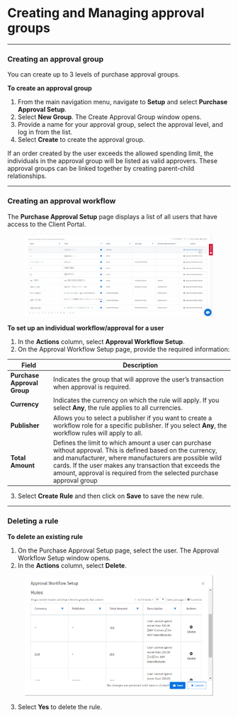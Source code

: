 # Creating and Managing approval groups

***

### Creating an approval group

You can create up to 3 levels of purchase approval groups.

**To create an approval group**

1. From the main navigation menu, navigate to **Setup** and select **Purchase Approval Setup**.
2. Select **New Group**. The Create Approval Group window opens.
3. Provide a name for your approval group, select the approval level, and log in from the list.
4. Select **Create** to create the approval group.

If an order created by the user exceeds the allowed spending limit, the individuals in the approval group will be listed as valid approvers. These approval groups can be linked together by creating parent-child relationships.

***

### Creating an approval workflow

The **Purchase Approval Setup** page displays a list of all users that have access to the Client Portal.

<figure><img src="../../.gitbook/assets/image.png" alt=""><figcaption></figcaption></figure>

**To set up an individual workflow/approval for a user**

1. In the **Actions** column, select **Approval Workflow Setup**.
2. On the Approval Workflow Setup page, provide the required information:

| Field                       | Description                                                                                                                                                                                                                                                                                             |
| --------------------------- | ------------------------------------------------------------------------------------------------------------------------------------------------------------------------------------------------------------------------------------------------------------------------------------------------------- |
| **Purchase Approval Group** | Indicates the group that will approve the user’s transaction when approval is required.                                                                                                                                                                                                                 |
| **Currency**                | Indicates the currency on which the rule will apply. If you select **Any**, the rule applies to all currencies.                                                                                                                                                                                         |
| **Publisher**               | Allows you to select a publisher if you want to create a workflow role for a specific publisher. If you select **Any**, the workflow rules will apply to all.                                                                                                                                           |
| **Total Amount**            | Defines the limit to which amount a user can purchase without approval. This is defined based on the currency, and manufacturer, where manufacturers are possible wild cards. If the user makes any transaction that exceeds the amount, approval is required from the selected purchase approval group |

3. Select **Create Rule** and then click on **Save** to save the new rule.

***

### Deleting a rule

**To delete an existing rule**

1. On the Purchase Approval Setup page, select the user. The Approval Workflow Setup window opens.
2. In the **Actions** column, select **Delete**.

<figure><img src="../../.gitbook/assets/image (10) (1) (1) (1) (1) (1) (1) (1).png" alt=""><figcaption></figcaption></figure>

3. Select **Yes** to delete the rule.
